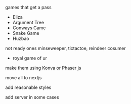 
games that get a pass
- Eliza
- Argument Tree
- Conways Game
- Snake Game
- Huzbao


not ready ones
minseweeper, tictactoe, reindeer cosumer
- royal game of ur

make them using Konva or Phaser js

move all to nextjs

add reasonable styles

add server in some cases